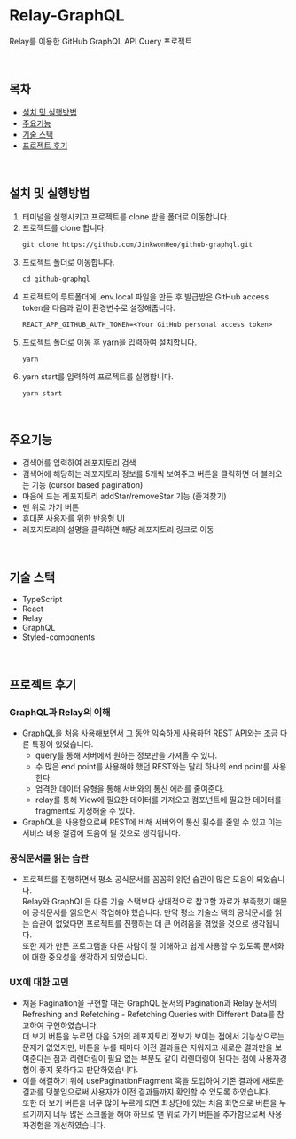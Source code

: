 # Relay-GraphQL

Relay를 이용한 GitHub GraphQL API Query 프로젝트

<br>

## 목차

- [설치 및 실행방법](#설치-및-실행방법)
- [주요기능](#주요기능)
- [기술 스택](#기술-스택)
- [프로젝트 후기](#프로젝트-후기)

<br>

## 설치 및 실행방법

1. 터미널을 실행시키고 프로젝트를 clone 받을 폴더로 이동합니다.
2. 프로젝트를 clone 합니다.
   ```
   git clone https://github.com/JinkwonHeo/github-graphql.git
   ```
3. 프로젝트 폴더로 이동합니다.
   ```
   cd github-graphql
   ```
4. 프로젝트의 루트폴더에 .env.local 파일을 만든 후 발급받은 GitHub access token을 다음과 같이 환경변수로 설정해줍니다.
   ```
   REACT_APP_GITHUB_AUTH_TOKEN=<Your GitHub personal access token>
   ```
5. 프로젝트 폴더로 이동 후 yarn을 입력하여 설치합니다.
   ```
   yarn
   ```
6. yarn start를 입력하여 프로젝트를 실행합니다.
   ```
   yarn start
   ```

<br>

## 주요기능

- 검색어를 입력하여 레포지토리 검색
- 검색어에 해당하는 레포지토리 정보를 5개씩 보여주고 버튼을 클릭하면 더 불러오는 기능 (cursor based pagination)
- 마음에 드는 레포지토리 addStar/removeStar 기능 (즐겨찾기)
- 맨 위로 가기 버튼
- 휴대폰 사용자를 위한 반응형 UI
- 레포지토리의 설명을 클릭하면 해당 레포지토리 링크로 이동

<br>

## 기술 스택

- TypeScript
- React
- Relay
- GraphQL
- Styled-components

<br>

## 프로젝트 후기

### GraphQL과 Relay의 이해

- GraphQL을 처음 사용해보면서 그 동안 익숙하게 사용하던 REST API와는 조금 다른 특징이 있었습니다.
  - query를 통해 서버에서 원하는 정보만을 가져올 수 있다.
  - 수 많은 end point를 사용해야 했던 REST와는 달리 하나의 end point를 사용한다.
  - 엄격한 데이터 유형을 통해 서버와의 통신 에러를 줄여준다.
  - relay를 통해 View에 필요한 데이터를 가져오고 컴포넌트에 필요한 데이터를 fragment로 지정해줄 수 있다.
- GraphQL을 사용함으로써 REST에 비해 서버와의 통신 횟수를 줄일 수 있고 이는 서비스 비용 절감에 도움이 될 것으로 생각됩니다.

### 공식문서를 읽는 습관

- 프로젝트를 진행하면서 평소 공식문서를 꼼꼼히 읽던 습관이 많은 도움이 되었습니다. <br>
  Relay와 GraphQL은 다른 기술 스택보다 상대적으로 참고할 자료가 부족했기 때문에 공식문서를 읽으면서 작업해야 했습니다. 만약 평소 기술스 택의 공식문서를 읽는 습관이 없었다면 프로젝트를 진행하는 데 큰 어려움을 겪었을 것으로 생각됩니다. <br>
  또한 제가 만든 프로그램을 다른 사람이 잘 이해하고 쉽게 사용할 수 있도록 문서화에 대한 중요성을 생각하게 되었습니다.

### UX에 대한 고민

- 처음 Pagination을 구현할 때는 GraphQL 문서의 Pagination과 Relay 문서의 Refreshing and Refetching - Refetching Queries with Different Data를 참고하여 구현하였습니다. <br>
  더 보기 버튼을 누르면 다음 5개의 레포지토리 정보가 보이는 점에서 기능상으로는 문제가 없었지만, 버튼을 누를 때마다 이전 결과들은 지워지고 새로운 결과만을 보여준다는 점과 리렌더링이 필요 없는 부분도 같이 리렌더링이 된다는 점에 사용자경험이 좋지 못하다고 판단하였습니다. <br>
- 이를 해결하기 위해 usePaginationFragment 훅을 도입하여 기존 결과에 새로운 결과를 덧붙임으로써 사용자가 이전 결과들까지 확인할 수 있도록 하였습니다. <br>
  또한 더 보기 버튼을 너무 많이 누르게 되면 최상단에 있는 처음 화면으로 버튼을 누르기까지 너무 많은 스크롤을 해야 하므로 맨 위로 가기 버튼을 추가함으로써 사용자경험을 개선하였습니다.
